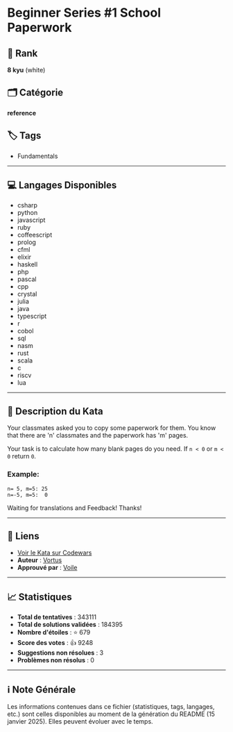 # Beginner Series #1 School Paperwork

## 🏅 Rank
**8 kyu** (white)

## 🗂️ Catégorie
**reference**

## 🏷️ Tags
- Fundamentals

---

## 💻 Langages Disponibles
- csharp
- python
- javascript
- ruby
- coffeescript
- prolog
- cfml
- elixir
- haskell
- php
- pascal
- cpp
- crystal
- julia
- java
- typescript
- r
- cobol
- sql
- nasm
- rust
- scala
- c
- riscv
- lua

---

## 📜 Description du Kata

Your classmates asked you to copy some paperwork for them. You know that there are 'n' classmates and the paperwork has 'm' pages.

Your task is to calculate how many blank pages do you need. If `n < 0` or `m < 0` return `0`.


### Example:

```
n= 5, m=5: 25
n=-5, m=5:  0
```

Waiting for translations and Feedback! Thanks!


---

## 🔗 Liens
- [Voir le Kata sur Codewars](https://www.codewars.com/kata/55f9b48403f6b87a7c0000bd)
- **Auteur** : [Vortus](https://www.codewars.com/users/Vortus)
- **Approuvé par** : [Voile](https://www.codewars.com/users/Voile)

---

## 📈 Statistiques
- **Total de tentatives** : 343111
- **Total de solutions validées** : 184395
- **Nombre d'étoiles** : ⭐ 679
- **Score des votes** : 👍 9248
- **Suggestions non résolues** : 3
- **Problèmes non résolus** : 0

---

## ℹ️ Note Générale
Les informations contenues dans ce fichier (statistiques, tags, langages, etc.) sont celles disponibles au moment de la génération du README (15 janvier 2025). Elles peuvent évoluer avec le temps.
